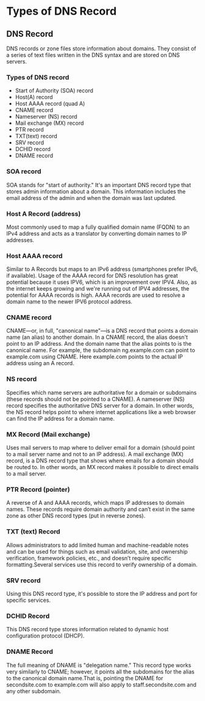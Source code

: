 # Types of DNS Record
## DNS Record
DNS records or zone files store information about domains. They consist of a series of text files written in the DNS syntax and are stored on DNS servers.
### Types of DNS record
- Start of Authority (SOA) record
- Host(A) record 
- Host AAAA record (quad A)
- CNAME record 
- Nameserver (NS) record 
- Mail exchange (MX) record
- PTR record
- TXT(text) record
- SRV record
- DCHID record
- DNAME record

### SOA record
SOA stands for "start of authority." It's an important DNS record type that stores admin information about a domain. This information includes the email address of the admin and when the domain was last updated.

### Host A Record (address)‍ 
Most commonly used to map a fully qualified domain name (FQDN) to an IPv4 address and acts as a translator by converting domain names to IP addresses.

### Host AAAA record
Similar to A Records but maps to an IPv6 address (smartphones prefer IPv6, if available).
Usage of the AAAA record for DNS resolution has great potential because it uses IPV6, which is an improvement over IPV4. Also, as the internet keeps growing and we're running out of IPV4 addresses, the potential for AAAA records is high.
AAAA records are used to resolve a domain name to the newer IPV6 protocol address.

### CNAME record
CNAME—or, in full, "canonical name"—is a DNS record that points a domain name (an alias) to another domain. In a CNAME record, the alias doesn't point to an IP address. And the domain name that the alias points to is the canonical name. For example, the subdomain ng.example.com can point to example.com using CNAME. Here example.com points to the actual IP address using an A record.
### NS record 
Specifies which name servers are authoritative for a domain or subdomains (these records should not be pointed to a CNAME).
A nameserver (NS) record specifies the authoritative DNS server for a domain. In other words, the NS record helps point to where internet applications like a web browser can find the IP address for a domain name.
### MX Record (Mail exchange)‍ 
Uses mail servers to map where to deliver email for a domain (should point to a mail server name and not to an IP address).
A mail exchange (MX) record, is a DNS record type that shows where emails for a domain should be routed to. In other words, an MX record makes it possible to direct emails to a mail server.
### PTR Record (pointer) 
A reverse of A and AAAA records, which maps IP addresses to domain names. These records require domain authority and can’t exist in the same zone as other DNS record types (put in reverse zones).
### TXT (text) Record‍ 
Allows administrators to add limited human and machine-readable notes and can be used for things such as email validation, site, and ownership verification, framework policies, etc., and doesn’t require specific formatting.Several services use this record to verify ownership of a domain.

### SRV record 
Using this DNS record type, it's possible to store the IP address and port for specific services.
 
### DCHID Record 
This DNS record type stores information related to dynamic host configuration protocol (DHCP).

### DNAME Record 
The full meaning of DNAME is "delegation name." This record type works very similarly to CNAME; however, it points all the subdomains for the alias to the canonical domain name.That is, pointing the DNAME for secondsite.com to example.com will also apply to staff.secondsite.com and any other subdomain.

